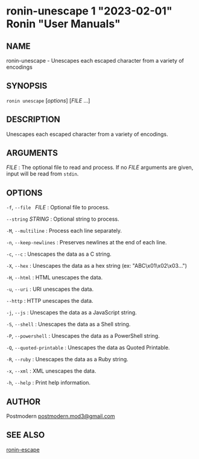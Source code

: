 # ronin-unescape 1 "2023-02-01" Ronin "User Manuals"

## NAME

ronin-unescape - Unescapes each escaped character from a variety of encodings

## SYNOPSIS

`ronin unescape` [*options*] [*FILE* ...]

## DESCRIPTION

Unescapes each escaped character from a variety of encodings.

## ARGUMENTS

*FILE*
: The optional file to read and process. If no *FILE* arguments are given,
  input will be read from `stdin`.

## OPTIONS

`-f`, `--file ` *FILE*
: Optional file to process.

`--string` *STRING*
: Optional string to process.

`-M`, `--multiline`
: Process each line separately.

`-n`, `--keep-newlines`
: Preserves newlines at the end of each line.

`-c`, `--c`
: Unescapes the data as a C string.

`-X`, `--hex`
: Unescapes the data as a hex string (ex: "ABC\x01\x02\x03...")

`-H`, `--html`
: HTML unescapes the data.

`-u`, `--uri`
: URI unescapes the data.

`--http`
: HTTP unescapes the data.

`-j`, `--js`
: Unescapes the data as a JavaScript string.

`-S`, `--shell`
: Unescapes the data as a Shell string.

`-P`, `--powershell`
: Unescapes the data as a PowerShell string.

`-Q`, `--quoted-printable`
: Unescapes the data as Quoted Printable.

`-R`, `--ruby`
: Unescapes the data as a Ruby string.

`-x`, `--xml`
: XML unescapes the data.

`-h`, `--help`
: Print help information.

## AUTHOR

Postmodern <postmodern.mod3@gmail.com>

## SEE ALSO

[ronin-escape](ronin-escape.1.md)
